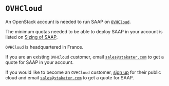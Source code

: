 # `OVHCloud`

An OpenStack account is needed to run SAAP on [`OVHCloud`](https://www.ovhcloud.com/en/).

The minimum quotas needed to be able to deploy SAAP in your account is listed on [Sizing of SAAP](../../for-administrators/plan-your-environment/sizing.md).

`OVHCloud` is headquartered in France.

If you are an existing `OVHCloud` customer, email [`sales@stakater.com`](mailto:sales@stakater.com) to get a quote for SAAP in your account.

If you would like to become an `OVHCloud` customer, [sign up](https://www.ovhcloud.com/en/public-cloud/) for their public cloud and email [`sales@stakater.com`](mailto:sales@stakater.com) to get a quote for SAAP.

